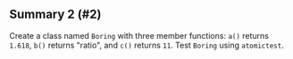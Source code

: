 ## Summary 2 (#2)

Create a class named `Boring` with three member functions: `a()` returns
`1.618`, `b()` returns "ratio", and `c()` returns `11`. Test `Boring` using
`atomictest`.